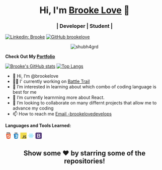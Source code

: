 
  <h1 align="center">Hi, I'm <a href="https://github.com/brookelove">Brooke Love</a> 👋</h1>
  <h3 align="center">| Developer | Student |</h3>

[![Linkedin: Brooke](https://img.shields.io/badge/-Brooke-pink?style=flat-square&logo=Linkedin&logoColor=white&link=https://www.linkedin.com/in/savien-love-898429230/)](https://www.linkedin.com/in/savien-love-898429230/)
[![GitHub brookelove](https://img.shields.io/github/followers/brookelove?label=follow&style=social)](https://github.com/shubh4grd)

<p align="center"><img src="https://github-profile-trophy.vercel.app/?username=brookelove&theme=nord&row=1&column=7" alt="shubh4grd" /></p>
  
 **Check Out My [Portfolio](https://protected-ridge-15783.herokuapp.com/)**
 
[![Brooke's GitHub stats](https://github-readme-stats.vercel.app/api?username=brookelove&theme=calm)](https://github.com/anuraghazra/github-readme-stats)
[![Top Langs](https://github-readme-stats.vercel.app/api/top-langs/?username=brookelove&layout=compact&theme=calm)](https://github.com/anuraghazra/github-readme-stats)
- 👋 Hi, I’m @brookelove
- 🏋️‍♂️ I' currently working on [Battle Trail](https://github.com/JaHa675/project-3)
- 👀 I’m interested in learning about which combo of coding language is best for me 
- 🌱 I’m currently learnrning more about React.
- 💞️ I’m looking to collaborate on many differnt projects that allow me to advance my coding
- 📫 How to reach me [Email -brookelovedevelops](brookelovedevelops@outlook.com)


**Languages and Tools Learned:**  

<code><img height="20" src="https://raw.githubusercontent.com/github/explore/80688e429a7d4ef2fca1e82350fe8e3517d3494d/topics/html/html.png"></code>
<code><img height="20" src="https://raw.githubusercontent.com/github/explore/80688e429a7d4ef2fca1e82350fe8e3517d3494d/topics/css/css.png"></code>
<code><img height="20" src="https://raw.githubusercontent.com/github/explore/80688e429a7d4ef2fca1e82350fe8e3517d3494d/topics/javascript/javascript.png"></code>
<code><img height="20" src="https://raw.githubusercontent.com/github/explore/80688e429a7d4ef2fca1e82350fe8e3517d3494d/topics/react/react.png"></code> 
<code><img height="20" src="https://raw.githubusercontent.com/github/explore/80688e429a7d4ef2fca1e82350fe8e3517d3494d/topics/bootstrap/bootstrap.png"></code>

## <div align="center">Show some ❤️ by starring some of the repositories!</div>

<!---
brookelove/brookelove is a ✨ special ✨ repository because its `README.md` (this file) appears on your GitHub profile.
You can click the Preview link to take a look at your changes.
--->
